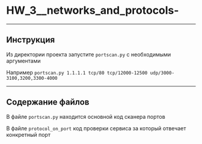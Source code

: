 # HW_3__networks_and_protocols-

---

## Инструкция
Из директории проекта запустите ``portscan.py`` с необходимыми аргументами

Например ``portscan.py 1.1.1.1 tcp/80 tcp/12000-12500 udp/3000-3100,3200,3300-4000``

---

## Содержание файлов

В файле ``portscan.py`` находится основной код сканера портов

В файле ``protocol_on_port`` код проверки сервиса за который отвечает конкретный порт